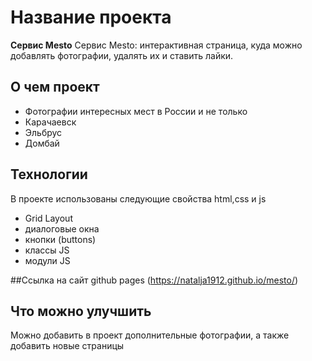 # Название проекта
**Сервис Mesto**
Сервис Mesto: интерактивная страница, куда можно добавлять фотографии, удалять их и ставить лайки.

## О чем проект
 * Фотографии интересных мест в России и не только
 * Карачаевск
 * Эльбрус
 * Домбай


## Технологии
В проекте использованы следующие свойства html,css и js
 * Grid Layout
 * диалоговые окна
 * кнопки (buttons)
 * классы JS
 * модули JS

##Ссылка на сайт github pages (https://natalja1912.github.io/mesto/)

## Что можно улучшить
Можно добавить в проект дополнительные фотографии, а также добавить новые страницы